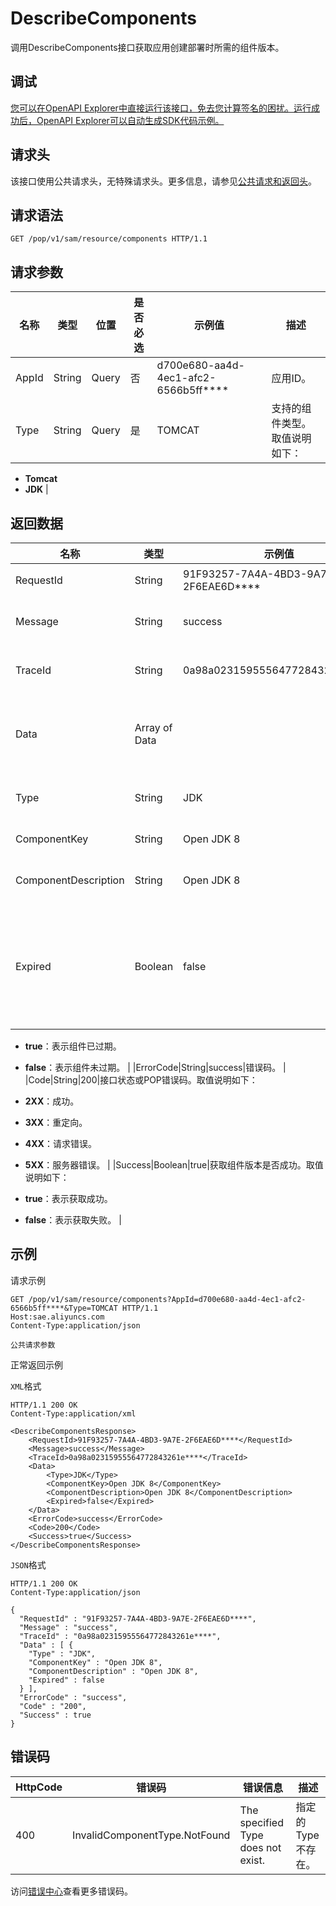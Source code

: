 # DescribeComponents

调用DescribeComponents接口获取应用创建部署时所需的组件版本。

## 调试

[您可以在OpenAPI Explorer中直接运行该接口，免去您计算签名的困扰。运行成功后，OpenAPI Explorer可以自动生成SDK代码示例。](https://api.aliyun.com/#product=sae&api=DescribeComponents&type=ROA&version=2019-05-06)

## 请求头

该接口使用公共请求头，无特殊请求头。更多信息，请参见[公共请求和返回头](~~126964~~)。

## 请求语法

```
GET /pop/v1/sam/resource/components HTTP/1.1
```

## 请求参数

|名称|类型|位置|是否必选|示例值|描述|
|--|--|--|----|---|--|
|AppId|String|Query|否|d700e680-aa4d-4ec1-afc2-6566b5ff\*\*\*\*|应用ID。 |
|Type|String|Query|是|TOMCAT|支持的组件类型。取值说明如下：

 -   **Tomcat**
-   **JDK** |

## 返回数据

|名称|类型|示例值|描述|
|--|--|---|--|
|RequestId|String|91F93257-7A4A-4BD3-9A7E-2F6EAE6D\*\*\*\*|请求ID。 |
|Message|String|success|附加信息。 |
|TraceId|String|0a98a02315955564772843261e\*\*\*\*|调用链ID。 |
|Data|Array of Data| |支持的应用组件信息。 |
|Type|String|JDK|组件类型。 |
|ComponentKey|String|Open JDK 8|组件ID。 |
|ComponentDescription|String|Open JDK 8|组件描述。 |
|Expired|Boolean|false|组件是否过期。取值说明如下：

 -   **true**：表示组件已过期。
-   **false**：表示组件未过期。 |
|ErrorCode|String|success|错误码。 |
|Code|String|200|接口状态或POP错误码。取值说明如下：

 -   **2XX**：成功。
-   **3XX**：重定向。
-   **4XX**：请求错误。
-   **5XX**：服务器错误。 |
|Success|Boolean|true|获取组件版本是否成功。取值说明如下：

 -   **true**：表示获取成功。
-   **false**：表示获取失败。 |

## 示例

请求示例

```
GET /pop/v1/sam/resource/components?AppId=d700e680-aa4d-4ec1-afc2-6566b5ff****&Type=TOMCAT HTTP/1.1
Host:sae.aliyuncs.com
Content-Type:application/json

公共请求参数
```

正常返回示例

`XML`格式

```
HTTP/1.1 200 OK
Content-Type:application/xml

<DescribeComponentsResponse>
    <RequestId>91F93257-7A4A-4BD3-9A7E-2F6EAE6D****</RequestId>
    <Message>success</Message>
    <TraceId>0a98a02315955564772843261e****</TraceId>
    <Data>
        <Type>JDK</Type>
        <ComponentKey>Open JDK 8</ComponentKey>
        <ComponentDescription>Open JDK 8</ComponentDescription>
        <Expired>false</Expired>
    </Data>
    <ErrorCode>success</ErrorCode>
    <Code>200</Code>
    <Success>true</Success>
</DescribeComponentsResponse>
```

`JSON`格式

```
HTTP/1.1 200 OK
Content-Type:application/json

{
  "RequestId" : "91F93257-7A4A-4BD3-9A7E-2F6EAE6D****",
  "Message" : "success",
  "TraceId" : "0a98a02315955564772843261e****",
  "Data" : [ {
    "Type" : "JDK",
    "ComponentKey" : "Open JDK 8",
    "ComponentDescription" : "Open JDK 8",
    "Expired" : false
  } ],
  "ErrorCode" : "success",
  "Code" : "200",
  "Success" : true
}
```

## 错误码

|HttpCode|错误码|错误信息|描述|
|--------|---|----|--|
|400|InvalidComponentType.NotFound|The specified Type does not exist.|指定的Type不存在。|

访问[错误中心](https://error-center.aliyun.com/status/product/sae)查看更多错误码。

